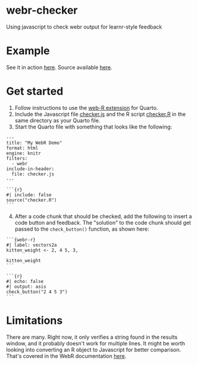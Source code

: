 # webr-checker
Using javascript to check webr output for learnr-style feedback

# Example

See it in action [here](https://jmclawson.net/misc/webr-checker/01-start.html). Source available [here](01-start.qmd).

# Get started

1.  Follow instructions to use the [web-R extension](https://github.com/coatless/quarto-webr) for Quarto.
2.  Include the Javascript file [checker.js](checker.js) and the R script [checker.R](checker.R) in the same directory as your Quarto file.
3.  Start the Quarto file with something that looks like the following:

````
---
title: "My WebR Demo"
format: html
engine: knitr
filters:                         
  - webr  
include-in-header:
  file: checker.js
---

```{r}
#| include: false
source("checker.R")
```
````

4. After a code chunk that should be checked, add the following to insert a code button and feedback. The "solution" to the code chunk should get passed to the `check_button()` function, as shown here:

````
```{webr-r}
#| label: vectors2a
kitten_weight <- 2, 4 5, 3,

kitten_weight
```

```{r}
#| echo: false
#| output: asis
check_button("2 4 5 3")
```
````

# Limitations
There are many. Right now, it only verifies a string found in the results window, and it probably doesn't work for multiple lines. It might be worth looking into converting an R object to Javascript for better comparison. That's covered in the WebR documentation [here](https://docs.r-wasm.org/webr/latest/convert-r-to-js.html).

